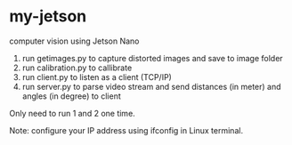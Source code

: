 # my-jetson
computer vision using Jetson Nano

1. run getimages.py to capture distorted images and save to image folder
2. run calibration.py to callibrate
3. run client.py to listen as a client (TCP/IP)
4. run server.py to parse video stream and send distances (in meter) and angles (in degree) to client

Only need to run 1 and 2 one time.

Note: configure your IP address using ifconfig in Linux terminal.
